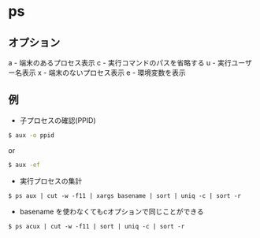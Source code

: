 # ps
## オプション
a - 端末のあるプロセス表示
c - 実行コマンドのパスを省略する
u - 実行ユーザー名表示
x - 端末のないプロセス表示
e - 環境変数を表示

## 例
- 子プロセスの確認(PPID)
```bash
$ aux -o ppid
```

or

```bash
$ aux -ef
```

- 実行プロセスの集計
```
$ ps aux | cut -w -f11 | xargs basename | sort | uniq -c | sort -r
```

- basename を使わなくてもcオプションで同じことができる
```
$ ps acux | cut -w -f11 | sort | uniq -c | sort -r
```
